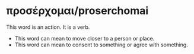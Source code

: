 # προσέρχομαι/proserchomai
This word is an action. It is a verb.
* This word can mean to move closer to a person or place.
* This word can mean to consent to something or agree with something.
